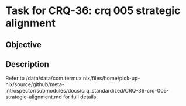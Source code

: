 # Task for CRQ-36: crq 005 strategic alignment

## Objective


## Description


Refer to /data/data/com.termux.nix/files/home/pick-up-nix/source/github/meta-introspector/submodules/docs/crq_standardized/CRQ-36-crq-005-strategic-alignment.md for full details.

